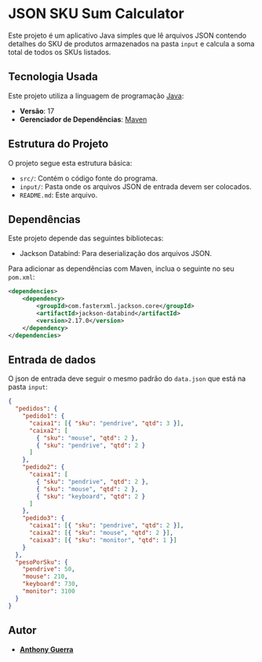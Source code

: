 # JSON SKU Sum Calculator

Este projeto é um aplicativo Java simples que lê arquivos JSON contendo detalhes do SKU de produtos armazenados na pasta `input` e calcula a soma total de todos os SKUs listados.

## Tecnologia Usada
Este projeto utiliza a linguagem de programação [Java](https://www.java.com/pt-BR/):

- **Versão**: 17
- **Gerenciador de Dependências**: [Maven](https://maven.apache.org/)

## Estrutura do Projeto

O projeto segue esta estrutura básica:

- `src/`: Contém o código fonte do programa.
- `input/`: Pasta onde os arquivos JSON de entrada devem ser colocados.
- `README.md`: Este arquivo.

## Dependências

Este projeto depende das seguintes bibliotecas:

- Jackson Databind: Para deserialização dos arquivos JSON.

Para adicionar as dependências com Maven, inclua o seguinte no seu `pom.xml`:

```xml
<dependencies>
    <dependency>
        <groupId>com.fasterxml.jackson.core</groupId>
        <artifactId>jackson-databind</artifactId>
        <version>2.17.0</version>
    </dependency>
</dependencies>
```
## Entrada de dados
O json de entrada deve seguir o mesmo padrão do `data.json` que está na pasta `input`:
``` json
{
  "pedidos": {
    "pedido1": {
      "caixa1": [{ "sku": "pendrive", "qtd": 3 }],
      "caixa2": [
        { "sku": "mouse", "qtd": 2 },
        { "sku": "pendrive", "qtd": 2 }
      ]
    },
    "pedido2": {
      "caixa1": [
        { "sku": "pendrive", "qtd": 2 },
        { "sku": "mouse", "qtd": 2 },
        { "sku": "keyboard", "qtd": 2 }
      ]
    },
    "pedido3": {
      "caixa1": [{ "sku": "pendrive", "qtd": 2 }],
      "caixa2": [{ "sku": "mouse", "qtd": 2 }],
      "caixa3": [{ "sku": "monitor", "qtd": 1 }]
    }
  },
  "pesoPorSku": {
    "pendrive": 50,
    "mouse": 210,
    "keyboard": 730,
    "monitor": 3100
  }
}
```

## Autor

- **[Anthony Guerra](https://github.com/TonyGuerra122)**